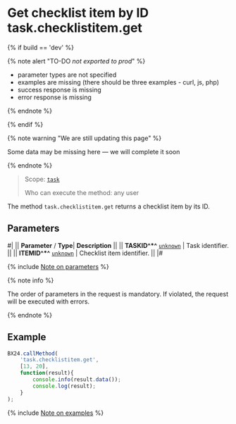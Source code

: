 # Get checklist item by ID task.checklistitem.get

{% if build == 'dev' %}

{% note alert "TO-DO _not exported to prod_" %}

- parameter types are not specified
- examples are missing (there should be three examples - curl, js, php)
- success response is missing
- error response is missing

{% endnote %}

{% endif %}

{% note warning "We are still updating this page" %}

Some data may be missing here — we will complete it soon

{% endnote %}

> Scope: [`task`](../../scopes/permissions.md)
>
> Who can execute the method: any user

The method `task.checklistitem.get` returns a checklist item by its ID.

## Parameters

#|
|| **Parameter** / **Type**| **Description** ||
|| **TASKID^*^**
[`unknown`](../../data-types.md) | Task identifier. ||
|| **ITEMID^*^**
[`unknown`](../../data-types.md) | Checklist item identifier. ||
|#

{% include [Note on parameters](../../../_includes/required.md) %}

{% note info %}

The order of parameters in the request is mandatory. If violated, the request will be executed with errors.

{% endnote %}

## Example

```js
BX24.callMethod(
    'task.checklistitem.get',
    [13, 20],
    function(result){
        console.info(result.data());
        console.log(result);
    }
);
```

{% include [Note on examples](../../../_includes/examples.md) %}